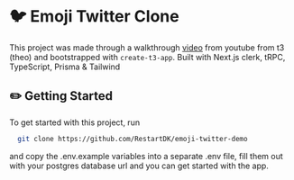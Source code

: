 # 🐦 Emoji Twitter Clone

This project was made through a walkthrough [video](https://www.youtube.com/watch?v=YkOSUVzOAA4&t=2308s) from youtube from t3 (theo) and bootstrapped with `create-t3-app`. Built with Next.js  clerk, tRPC, TypeScript, Prisma & Tailwind

## ✏️ Getting Started 

To get started with this project, run

```bash
  git clone https://github.com/RestartDK/emoji-twitter-demo
```

and copy the .env.example variables into a separate .env file, fill them out with your postgres database url and you can get started with the app.
